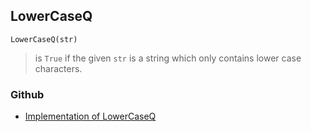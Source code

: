 ## LowerCaseQ

```
LowerCaseQ(str)
```

> is `True` if the given `str` is a string which only contains lower case characters.
 
### Github
* [Implementation of LowerCaseQ](https://github.com/axkr/symja_android_library/blob/master/symja_android_library/matheclipse-core/src/main/java/org/matheclipse/core/builtin/StringFunctions.java#L599) 

